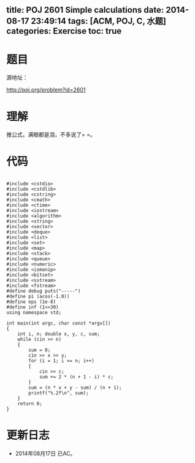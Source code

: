 title: POJ 2601 Simple calculations
date: 2014-08-17 23:49:14
tags: [ACM, POJ, C, 水题]
categories: Exercise
toc: true
---
# 题目
源地址：

http://poj.org/problem?id=2601

# 理解
推公式。满眼都是泪，不多说了= =。

<!-- more -->

# 代码

```

#include <cstdio>
#include <cstdlib>
#include <cstring>
#include <cmath>
#include <ctime>
#include <iostream>
#include <algorithm>
#include <string>
#include <vector>
#include <deque>
#include <list>
#include <set>
#include <map>
#include <stack>
#include <queue>
#include <numeric>
#include <iomanip>
#include <bitset>
#include <sstream>
#include <fstream>
#define debug puts("-----")
#define pi (acos(-1.0))
#define eps (1e-8)
#define inf (1<<30)
using namespace std;

int main(int argc, char const *argv[])
{
    int i, n; double x, y, c, sum;
    while (cin >> n)
    {
        sum = 0;
        cin >> x >> y;
        for (i = 1; i <= n; i++)
        {
            cin >> c;
            sum += 2 * (n + 1 - i) * c;
        }
        sum = (n * x + y - sum) / (n + 1);
        printf("%.2f\n", sum);
    }
    return 0;
}

```

# 更新日志
- 2014年08月17日 已AC。